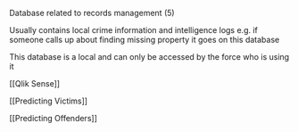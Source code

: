 Database related to records management (5)

Usually contains local crime information and intelligence logs e.g. if someone calls up about finding missing property it goes on this database

This database is a local and can only be accessed by the force who is using it

[[Qlik Sense]]

[[Predicting Victims]]

[[Predicting Offenders]] 
